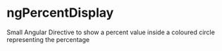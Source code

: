 # ngPercentDisplay
Small Angular Directive to show a percent value inside a coloured circle representing the percentage
